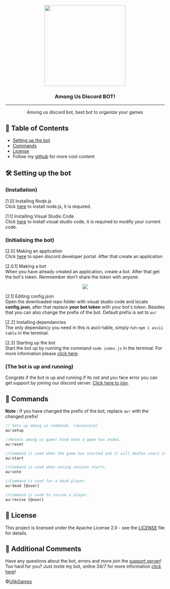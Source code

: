 <p align="center">
  <img width="256" height="256" src="https://upload.wikimedia.org/wikipedia/az/d/dd/Discord.png">
</p>
  
<h3 align="center">Among Us Discord BOT!</h3>

<div align="center">

</div>

---

<p align="center"> Among us discord bot, best bot to organize your games
    <br> 
</p>


## 📝 Table of Contents 

+ [Setting up the bot](https://github.com/UlikGames/AmoungUsBot/blob/main/README.md#-setting-up-the-bot)
+ [Commands](https://github.com/UlikGames/AmoungUsBot/blob/main/README.md#-commands)
+ [License](https://github.com/UlikGames/AmongUsBot/blob/main/LICENSE)
+ Follow my [github](https://github.com/UlikGames) for more cool content

## 🛠 Setting up the bot 

### (Installation)
[1.0] Installing Node.js<br>
Click [here](https://nodejs.org/en/) to install node.js, it is required.<br>

[1.1] Installing Visual Studio Code<br>
Click [here](https://code.visualstudio.com/) to install visual studio code, it is required to modify your current code.

### (Initialising the bot)
[2.0] Making an application <br>
Click [here](https://discord.com/developers) to open discord developer portal. After that create an application

[2.0.1] Making a bot <br>
When you have already created an application, create a bot. After that get the bot's token. Remmember don't share the token with anyone.
<p align="center">
  <img src="https://cdn.discordapp.com/attachments/728829095013515294/734288747050303519/Untitled_Artwork.jpg?size=512">
</p>

[2.1] Editing config.json <br>
Open the downloaded repo folder with visual studio code and locate **config.json**, after that replace **your bot token** with your bot's token. Besides that you can also change the prefix of the bot. Default prefix is set to `au!`

[2.2] Installing dependancies <br>
The only dependancy you need in this is ascii-table, simply run `npm i ascii table` in the terminal.

[2.3] Starting up the bot <br>
Start the bot up by running the command `node index.js` in the terminal. For more information please [click here](https://github.com/reconlx/discord.js-tutorials/tree/recon-handler#command-handler).

### (The bot is up and running)
Congrats if the bot is up and running if its not and you face error you can get support by joining our discord server. [Click here to join](https://discord.gg/xCCpfth).

## 📜 Commands
**Note :** If you have changed the prefix of the bot, replace `au!` with the changed prefix!
```js
// Sets up among us commands. (necessary)
au!setup

//Resets among us game! Used when a game has ended.
au!reset

//Command is used when the game has started and it will deafen users in the call.
au!start

//Command is used when voting session starts.
au!vote

//Command is used for a dead player.
au!dead [@user]

//Command is used to revive a player.
au!revive [@user]
```
## 📄 License
This project is licensed under the Apache License 2.0 - see the [LICENSE](https://github.com/UlikGames/AmongUsBot/blob/main/LICENSE) file for details.

## 🎫 Additional Comments
Have any questions about the bot, errors and more join the [support server](https://discord.gg/pqyVkQB)! <br>
Too hard for you? Just invite my bot, online 24/7 for more information [click here](https://bit.ly/zexdiscordbot)!

©[UlikGames](https://github.com/UlikGames)
